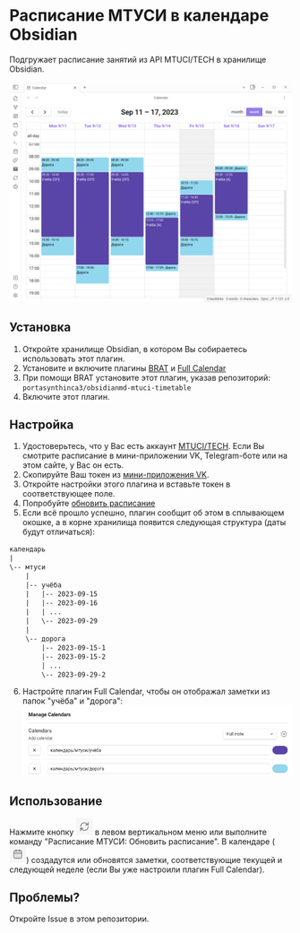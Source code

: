 # Расписание МТУСИ в календаре Obsidian
Подгружает расписание занятий из API MTUCI/TECH в хранилище Obsidian.

![](./github-images/example.png)

## Установка
  1. Откройте хранилище Obsidian, в котором Вы собираетесь использовать этот
  плагин.
  2. Установите и включите плагины
  [BRAT](https://github.com/TfTHacker/obsidian42-brat) и
  [Full Calendar](https://github.com/davish/obsidian-full-calendar)
  3. При помощи BRAT установите этот плагин, указав репозиторий:
  `portasynthinca3/obsidianmd-mtuci-timetable`
  4. Включите этот плагин.

## Настройка
  1. Удостоверьтесь, что у Вас есть аккаунт [MTUCI/TECH](https://apimtuci.ru).
  Если Вы смотрите расписание в мини-приложении VK, Telegram-боте или на этом
  сайте, у Вас он есть.
  2. Скопируйте Ваш токен из [мини-приложения VK](https://apimtuci.ru/links/vk).
  3. Откройте настройки этого плагина и вставьте токен в соответствующее поле.
  4. Попробуйте [обновить расписание](#использование)
  5. Если всё прошло успешно, плагин сообщит об этом в сплывающем окошке, а в
  корне хранилища появится следующая структура (даты будут отличаться):
  ```
  календарь
  |
  \-- мтуси
      |
      |-- учёба
      |   |-- 2023-09-15
      |   |-- 2023-09-16
      |   | ...
      |   \-- 2023-09-29
      |
      \-- дорога
          |-- 2023-09-15-1
          |-- 2023-09-15-2
          | ...
          \-- 2023-09-29-2

  ```
  6. Настройте плагин Full Calendar, чтобы он отображал заметки из папок
  "учёба" и "дорога":\
  ![](./github-images/full-calendar-setup.png)

## Использование
Нажмите кнопку ![](./github-images/reload.png) в левом вертикальном меню или
выполните команду "Расписание МТУСИ: Обновить расписание". В календаре
(![](./github-images/calendar.png)) создадутся или обновятся заметки,
соответствующие текущей и следующей неделе (если Вы уже настроили плагин Full
Calendar).

## Проблемы?
Откройте Issue в этом репозитории.
